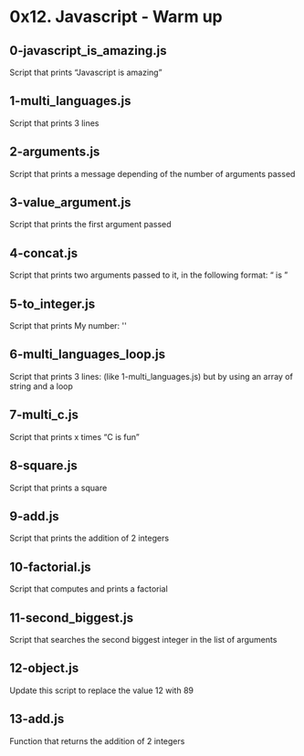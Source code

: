 # 0x12. Javascript - Warm up

## 0-javascript_is_amazing.js
Script that prints “Javascript is amazing”

## 1-multi_languages.js
Script that prints 3 lines

## 2-arguments.js
Script that prints a message depending of the number of arguments passed

## 3-value_argument.js
Script that prints the first argument passed

## 4-concat.js
Script that prints two arguments passed to it, in the following format: “ is ”

## 5-to_integer.js
Script that prints My number: '<first argument converted in integer>'

## 6-multi_languages_loop.js
Script that prints 3 lines: (like 1-multi_languages.js) but by using an array of string and a loop

## 7-multi_c.js
Script that prints x times “C is fun”

## 8-square.js
Script that prints a square

## 9-add.js
Script that prints the addition of 2 integers

## 10-factorial.js
Script that computes and prints a factorial

## 11-second_biggest.js
Script that searches the second biggest integer in the list of arguments

## 12-object.js
Update this script to replace the value 12 with 89

## 13-add.js
Function that returns the addition of 2 integers
